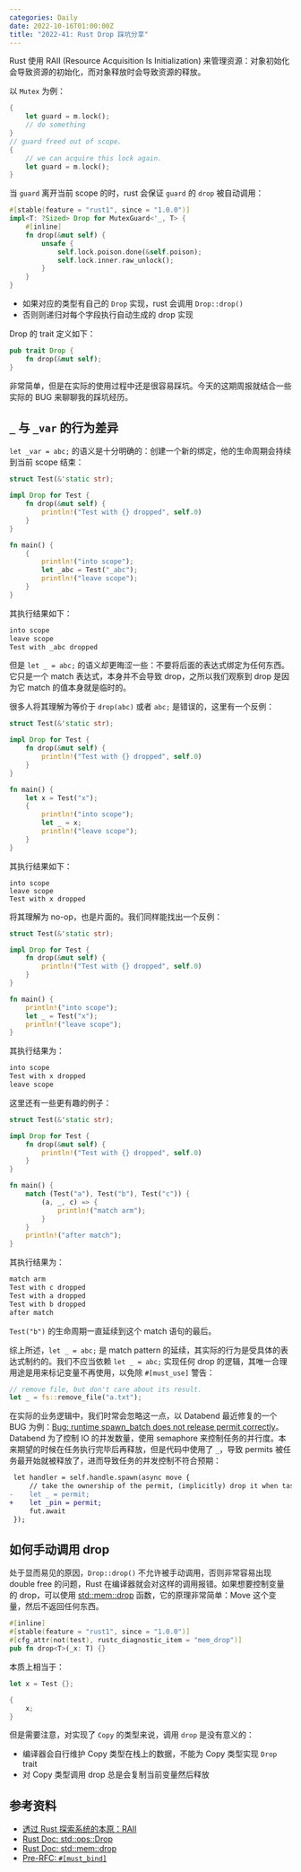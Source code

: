```yaml
---
categories: Daily
date: 2022-10-16T01:00:00Z
title: "2022-41: Rust Drop 踩坑分享"
---
```


Rust 使用 RAII (Resource Acquisition Is Initialization) 来管理资源：对象初始化会导致资源的初始化，而对象释放时会导致资源的释放。

以 `Mutex` 为例：

```rust
{
    let guard = m.lock();
    // do something
}
// guard freed out of scope.
{
    // we can acquire this lock again.
    let guard = m.lock();
}
```

当 `guard` 离开当前 scope 的时，rust 会保证 `guard` 的 `drop` 被自动调用：

```rust
#[stable(feature = "rust1", since = "1.0.0")]
impl<T: ?Sized> Drop for MutexGuard<'_, T> {
    #[inline]
    fn drop(&mut self) {
        unsafe {
            self.lock.poison.done(&self.poison);
            self.lock.inner.raw_unlock();
        }
    }
}
```

- 如果对应的类型有自己的 `Drop` 实现，rust 会调用 `Drop::drop()`
- 否则则递归对每个字段执行自动生成的 drop 实现

Drop 的 trait 定义如下：

```rust
pub trait Drop {
    fn drop(&mut self);
}
```

非常简单，但是在实际的使用过程中还是很容易踩坑。今天的这期周报就结合一些实际的 BUG 来聊聊我的踩坑经历。

## `_` 与 `_var` 的行为差异

`let _var = abc;` 的语义是十分明确的：创建一个新的绑定，他的生命周期会持续到当前 scope 结束：

```rust
struct Test(&'static str);

impl Drop for Test {
    fn drop(&mut self) {
        println!("Test with {} dropped", self.0)
    }
}

fn main() {
    {
        println!("into scope");
        let _abc = Test("_abc");
        println!("leave scope");
    }
}
```

其执行结果如下：

```txt
into scope
leave scope
Test with _abc dropped
```

但是 `let _ = abc;` 的语义却更晦涩一些：不要将后面的表达式绑定为任何东西。它只是一个 match 表达式，本身并不会导致 drop，之所以我们观察到 drop 是因为它 match 的值本身就是临时的。

很多人将其理解为等价于 `drop(abc)` 或者 `abc;` 是错误的，这里有一个反例：

```rust
struct Test(&'static str);

impl Drop for Test {
    fn drop(&mut self) {
        println!("Test with {} dropped", self.0)
    }
}

fn main() {
    let x = Test("x");
    {
        println!("into scope");
        let _ = x;
        println!("leave scope");
    }
}
```

其执行结果如下：

```shell
into scope
leave scope
Test with x dropped
```

将其理解为 no-op，也是片面的。我们同样能找出一个反例：

```rust
struct Test(&'static str);

impl Drop for Test {
    fn drop(&mut self) {
        println!("Test with {} dropped", self.0)
    }
}

fn main() {
    println!("into scope");
    let _ = Test("x");
    println!("leave scope");
}
```

其执行结果为：

```rust
into scope
Test with x dropped
leave scope
```

这里还有一些更有趣的例子：

```rust
struct Test(&'static str);

impl Drop for Test {
    fn drop(&mut self) {
        println!("Test with {} dropped", self.0)
    }
}

fn main() {
    match (Test("a"), Test("b"), Test("c")) {
        (a, _, c) => {
            println!("match arm");
        }
    }
    println!("after match");
}
```

其执行结果为：

```txt
match arm
Test with c dropped
Test with a dropped
Test with b dropped
after match
```

`Test("b")` 的生命周期一直延续到这个 match 语句的最后。

综上所述，`let _ = abc;` 是 match pattern 的延续，其实际的行为是受具体的表达式制约的。我们不应当依赖 `let _ = abc;` 实现任何 drop 的逻辑，其唯一合理用途是用来标记变量不再使用，以免除 `#[must_use]` 警告：

```rust
// remove file, but don't care about its result.
let _ = fs::remove_file("a.txt");
```

在实际的业务逻辑中，我们时常会忽略这一点，以 Databend 最近修复的一个 BUG 为例：[Bug: runtime spawn_batch does not release permit correctly](https://github.com/datafuselabs/databend/issues/8183)。Databend 为了控制 IO 的并发数量，使用 semaphore 来控制任务的并行度。本来期望的时候在任务执行完毕后再释放，但是代码中使用了 `_`，导致 permits 被任务最开始就被释放了，进而导致任务的并发控制不符合预期：

```diff
 let handler = self.handle.spawn(async move {
     // take the ownership of the permit, (implicitly) drop it when task is done
-    let _ = permit;
+    let _pin = permit;
     fut.await
 });
```

## 如何手动调用 drop

处于显而易见的原因，`Drop::drop()` 不允许被手动调用，否则非常容易出现 double free 的问题，Rust 在编译器就会对这样的调用报错。如果想要控制变量的 drop，可以使用 [std::mem::drop](https://doc.rust-lang.org/std/mem/fn.drop.html) 函数，它的原理非常简单：Move 这个变量，然后不返回任何东西。

```rust
#[inline]
#[stable(feature = "rust1", since = "1.0.0")]
#[cfg_attr(not(test), rustc_diagnostic_item = "mem_drop")]
pub fn drop<T>(_x: T) {}
```

本质上相当于：

```rust
let x = Test {};

{
    x;
}
```

但是需要注意，对实现了 `Copy` 的类型来说，调用 `drop` 是没有意义的：

- 编译器会自行维护 Copy 类型在栈上的数据，不能为 Copy 类型实现 `Drop` trait
- 对 Copy 类型调用 drop 总是会复制当前变量然后释放

## 参考资料

- [透过 Rust 探索系统的本原：RAII](https://mp.weixin.qq.com/s/jaKjzc_1rkDe67rfpnFTgg)
- [Rust Doc: std::ops::Drop](https://doc.rust-lang.org/std/ops/trait.Drop.html)
- [Rust Doc: std::mem::drop](https://doc.rust-lang.org/std/mem/fn.drop.html)
- [Pre-RFC: `#[must_bind]`](https://internals.rust-lang.org/t/pre-rfc-must-bind/12658/23)